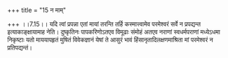 +++
title = "15 न माम्"

+++
।।7.15।। यदि त्वां प्रपन्ना एतां मायां तरन्ति तर्हि कस्मात्त्वामेव
परमेश्वरं सर्वे न प्रपद्यन्त इत्याकाङ्क्षायामाह नेति। दुष्कृतिनः
पापकरिणोऽतएव विमूढाः संमोहं अतएव नराणां स्वधर्मपराणां मध्येऽधमा
निकृष्टाः यतो माययापहृतं मुषितं विवेकज्ञानं येषां ते आसुरं भावं
हिंसानृतादिलक्षणमाश्रिता मां परमेश्वरं न प्रतिपद्यन्तं।
